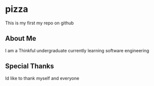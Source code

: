 # pizza

This is my first my repo on github

## About Me

I am a Thinkful undergraduate currently learning software engineering

## Special Thanks

Id like to thank myself and everyone

